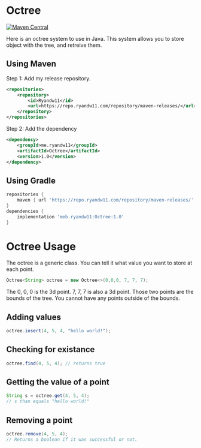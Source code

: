 # Octree
[![Maven Central](https://img.shields.io/maven-central/v/me.ryandw11/Octree.svg?label=Maven%20Central)](https://search.maven.org/search?q=g:%22me.ryandw11%22%20AND%20a:%22Octree%22)

Here is an octree system to use in Java. This system allows you to store object with the tree, and retreive them.

## Using Maven
Step 1: Add my release repository.
```xml
<repositories>
    <repository>
        <id>Ryandw11</id>
        <url>https://repo.ryandw11.com/repository/maven-releases/</url>
    </repository>
</repositories>
```
Step 2: Add the dependency
```xml
<dependency>
    <groupId>me.ryandw11</groupId>
    <artifactId>Octree</artifactId>
    <version>1.0</version>
</dependency>
```

## Using Gradle
```gradle
repositories {
    maven { url 'https://repo.ryandw11.com/repository/maven-releases/' }
}
dependencies {
    implementation 'meb.ryandw11:Octree:1.0'
}
```

# Octree Usage
The octree is a generic class. You can tell it what value you want to store at each point.
```java
Octree<String> octree = new Octree<>(0,0,0, 7, 7, 7);
```
The 0, 0, 0  is the 3d point. 7, 7, 7 is also a 3d point. Those two points are the bounds of the tree. You cannot have any points outside of the bounds.  

## Adding values
```java
octree.insert(4, 5, 4, "hello world!");
```

## Checking for existance
```java
octree.find(4, 5, 4); // returns true
```

## Getting the value of a point
```java
String s = octree.get(4, 5, 4);
// s than equals "hello world!"
```

## Removing a point
```java
octree.remove(4, 5, 4);
// Returns a boolean if it was successful or not.
```
